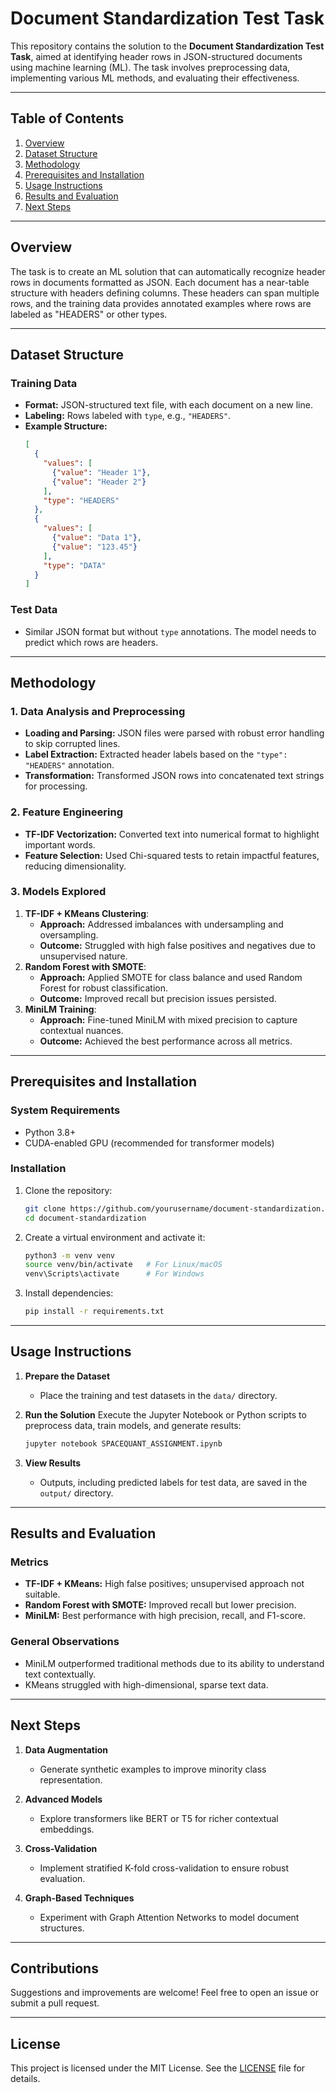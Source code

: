 
# Document Standardization Test Task

This repository contains the solution to the **Document Standardization Test Task**, aimed at identifying header rows in JSON-structured documents using machine learning (ML). The task involves preprocessing data, implementing various ML methods, and evaluating their effectiveness.

---

## Table of Contents

1. [Overview](#overview)
2. [Dataset Structure](#dataset-structure)
3. [Methodology](#methodology)
4. [Prerequisites and Installation](#prerequisites-and-installation)
5. [Usage Instructions](#usage-instructions)
6. [Results and Evaluation](#results-and-evaluation)
7. [Next Steps](#next-steps)

---

## Overview

The task is to create an ML solution that can automatically recognize header rows in documents formatted as JSON. Each document has a near-table structure with headers defining columns. These headers can span multiple rows, and the training data provides annotated examples where rows are labeled as "HEADERS" or other types.

---

## Dataset Structure

### Training Data
- **Format:** JSON-structured text file, with each document on a new line.
- **Labeling:** Rows labeled with `type`, e.g., `"HEADERS"`.
- **Example Structure:**
  ```json
  [
    {
      "values": [
        {"value": "Header 1"},
        {"value": "Header 2"}
      ],
      "type": "HEADERS"
    },
    {
      "values": [
        {"value": "Data 1"},
        {"value": "123.45"}
      ],
      "type": "DATA"
    }
  ]
  ```

### Test Data
- Similar JSON format but without `type` annotations. The model needs to predict which rows are headers.

---

## Methodology

### 1. Data Analysis and Preprocessing
- **Loading and Parsing:** JSON files were parsed with robust error handling to skip corrupted lines.
- **Label Extraction:** Extracted header labels based on the `"type": "HEADERS"` annotation.
- **Transformation:** Transformed JSON rows into concatenated text strings for processing.

### 2. Feature Engineering
- **TF-IDF Vectorization:** Converted text into numerical format to highlight important words.
- **Feature Selection:** Used Chi-squared tests to retain impactful features, reducing dimensionality.

### 3. Models Explored
1. **TF-IDF + KMeans Clustering**:
   - **Approach:** Addressed imbalances with undersampling and oversampling.
   - **Outcome:** Struggled with high false positives and negatives due to unsupervised nature.
2. **Random Forest with SMOTE**:
   - **Approach:** Applied SMOTE for class balance and used Random Forest for robust classification.
   - **Outcome:** Improved recall but precision issues persisted.
3. **MiniLM Training**:
   - **Approach:** Fine-tuned MiniLM with mixed precision to capture contextual nuances.
   - **Outcome:** Achieved the best performance across all metrics.

---

## Prerequisites and Installation

### System Requirements
- Python 3.8+
- CUDA-enabled GPU (recommended for transformer models)

### Installation
1. Clone the repository:
   ```bash
   git clone https://github.com/yourusername/document-standardization.git
   cd document-standardization
   ```
2. Create a virtual environment and activate it:
   ```bash
   python3 -m venv venv
   source venv/bin/activate   # For Linux/macOS
   venv\Scripts\activate      # For Windows
   ```
3. Install dependencies:
   ```bash
   pip install -r requirements.txt
   ```

---

## Usage Instructions

1. **Prepare the Dataset**
   - Place the training and test datasets in the `data/` directory.

2. **Run the Solution**
   Execute the Jupyter Notebook or Python scripts to preprocess data, train models, and generate results:
   ```bash
   jupyter notebook SPACEQUANT_ASSIGNMENT.ipynb
   ```

3. **View Results**
   - Outputs, including predicted labels for test data, are saved in the `output/` directory.

---

## Results and Evaluation

### Metrics
- **TF-IDF + KMeans:** High false positives; unsupervised approach not suitable.
- **Random Forest with SMOTE:** Improved recall but lower precision.
- **MiniLM:** Best performance with high precision, recall, and F1-score.

### General Observations
- MiniLM outperformed traditional methods due to its ability to understand text contextually.
- KMeans struggled with high-dimensional, sparse text data.

---

## Next Steps

1. **Data Augmentation**
   - Generate synthetic examples to improve minority class representation.

2. **Advanced Models**
   - Explore transformers like BERT or T5 for richer contextual embeddings.

3. **Cross-Validation**
   - Implement stratified K-fold cross-validation to ensure robust evaluation.

4. **Graph-Based Techniques**
   - Experiment with Graph Attention Networks to model document structures.

---

## Contributions
Suggestions and improvements are welcome! Feel free to open an issue or submit a pull request.

---

## License
This project is licensed under the MIT License. See the [LICENSE](LICENSE) file for details.
